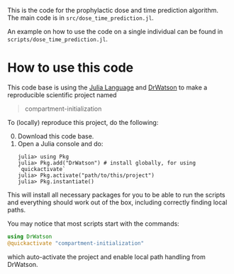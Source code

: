 This is the code for the prophylactic dose and time prediction algorithm.
The main code is in `src/dose_time_prediction.jl`.

An example on how to use the code on a single individual can be found in `scripts/dose_time_prediction.jl`.

# How to use this code

This code base is using the [Julia Language](https://julialang.org/) and
[DrWatson](https://juliadynamics.github.io/DrWatson.jl/stable/)
to make a reproducible scientific project named
> compartment-initialization

To (locally) reproduce this project, do the following:

0. Download this code base.
1. Open a Julia console and do:
   ```
   julia> using Pkg
   julia> Pkg.add("DrWatson") # install globally, for using `quickactivate`
   julia> Pkg.activate("path/to/this/project")
   julia> Pkg.instantiate()
   ```

This will install all necessary packages for you to be able to run the scripts and
everything should work out of the box, including correctly finding local paths.

You may notice that most scripts start with the commands:
```julia
using DrWatson
@quickactivate "compartment-initialization"
```
which auto-activate the project and enable local path handling from DrWatson.



